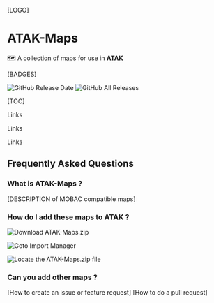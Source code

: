 

[LOGO]

# ATAK-Maps
 :world_map: A collection of maps for use in [**ATAK**](https://github.com/deptofdefense/AndroidTacticalAssaultKit-CIV)
 
[BADGES]

![GitHub Release Date](https://img.shields.io/github/release-date/joshuafuller/ATAK-Maps?style=flat)
![GitHub All Releases](https://img.shields.io/github/downloads/joshuafuller/ATAK-Maps/total?style=flat)
 
[TOC]

Links

Links

Links

## Frequently Asked Questions

### What is ATAK-Maps ?
[DESCRIPTION of MOBAC compatible maps]

 
### How do I add these maps to ATAK ?
![Download ATAK-Maps.zip](https://github.com/joshuafuller/ATAK-Maps/blob/master/screenshots/screenshot_1.png?raw=true)


![Goto Import Manager](https://github.com/joshuafuller/ATAK-Maps/blob/master/screenshots/screenshot_2.png?raw=true)


![Locate the ATAK-Maps.zip file](https://github.com/joshuafuller/ATAK-Maps/blob/master/screenshots/screenshot_3.png?raw=true)

### Can you add other maps ?
[How to create an issue or feature request]
[How to do a pull request]

